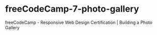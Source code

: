 # freeCodeCamp-7-photo-gallery
 freeCodeCamp - Responsive Web Design Certification | Building a Photo Gallery
